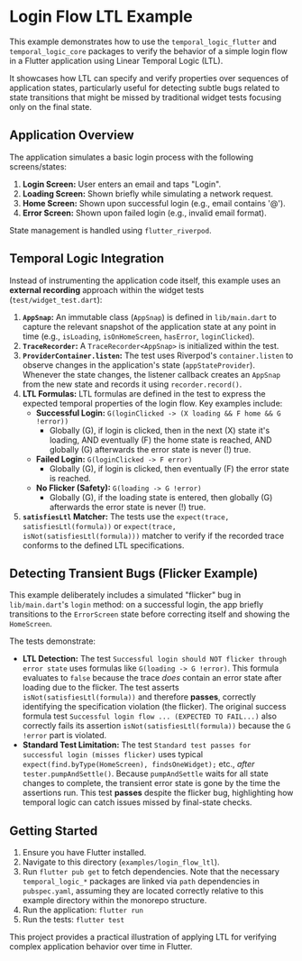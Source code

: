 # Login Flow LTL Example

This example demonstrates how to use the `temporal_logic_flutter` and `temporal_logic_core` packages to verify the behavior of a simple login flow in a Flutter application using Linear Temporal Logic (LTL).

It showcases how LTL can specify and verify properties over sequences of application states, particularly useful for detecting subtle bugs related to state transitions that might be missed by traditional widget tests focusing only on the final state.

## Application Overview

The application simulates a basic login process with the following screens/states:

1. **Login Screen:** User enters an email and taps "Login".
2. **Loading Screen:** Shown briefly while simulating a network request.
3. **Home Screen:** Shown upon successful login (e.g., email contains '@').
4. **Error Screen:** Shown upon failed login (e.g., invalid email format).

State management is handled using `flutter_riverpod`.

## Temporal Logic Integration

Instead of instrumenting the application code itself, this example uses an **external recording** approach within the widget tests (`test/widget_test.dart`):

1. **`AppSnap`:** An immutable class (`AppSnap`) is defined in `lib/main.dart` to capture the relevant snapshot of the application state at any point in time (e.g., `isLoading`, `isOnHomeScreen`, `hasError`, `loginClicked`).
2. **`TraceRecorder`:** A `TraceRecorder<AppSnap>` is initialized within the test.
3. **`ProviderContainer.listen`:** The test uses Riverpod's `container.listen` to observe changes in the application's state (`appStateProvider`). Whenever the state changes, the listener callback creates an `AppSnap` from the new state and records it using `recorder.record()`.
4. **LTL Formulas:** LTL formulas are defined in the test to express the expected temporal properties of the login flow. Key examples include:
    * **Successful Login:** `G(loginClicked -> (X loading && F home && G !error))`
        * Globally (G), if login is clicked, then in the next (X) state it's loading, AND eventually (F) the home state is reached, AND globally (G) afterwards the error state is never (!) true.
    * **Failed Login:** `G(loginClicked -> F error)`
        * Globally (G), if login is clicked, then eventually (F) the error state is reached.
    * **No Flicker (Safety):** `G(loading -> G !error)`
        * Globally (G), if the loading state is entered, then globally (G) afterwards the error state is never (!) true.
5. **`satisfiesLtl` Matcher:** The tests use the `expect(trace, satisfiesLtl(formula))` or `expect(trace, isNot(satisfiesLtl(formula)))` matcher to verify if the recorded trace conforms to the defined LTL specifications.

## Detecting Transient Bugs (Flicker Example)

This example deliberately includes a simulated "flicker" bug in `lib/main.dart`'s `login` method: on a successful login, the app briefly transitions to the `ErrorScreen` state before correcting itself and showing the `HomeScreen`.

The tests demonstrate:

* **LTL Detection:** The test `Successful login should NOT flicker through error state` uses formulas like `G(loading -> G !error)`. This formula evaluates to `false` because the trace *does* contain an error state after loading due to the flicker. The test asserts `isNot(satisfiesLtl(formula))` and therefore **passes**, correctly identifying the specification violation (the flicker). The original success formula test `Successful login flow ... (EXPECTED TO FAIL...)` also correctly fails its assertion `isNot(satisfiesLtl(formula))` because the `G !error` part is violated.
* **Standard Test Limitation:** The test `Standard test passes for successful login (misses flicker)` uses typical `expect(find.byType(HomeScreen), findsOneWidget);` etc., *after* `tester.pumpAndSettle()`. Because `pumpAndSettle` waits for all state changes to complete, the transient error state is gone by the time the assertions run. This test **passes** despite the flicker bug, highlighting how temporal logic can catch issues missed by final-state checks.

## Getting Started

1. Ensure you have Flutter installed.
2. Navigate to this directory (`examples/login_flow_ltl`).
3. Run `flutter pub get` to fetch dependencies. Note that the necessary `temporal_logic_*` packages are linked via `path` dependencies in `pubspec.yaml`, assuming they are located correctly relative to this example directory within the monorepo structure.
4. Run the application: `flutter run`
5. Run the tests: `flutter test`

This project provides a practical illustration of applying LTL for verifying complex application behavior over time in Flutter.
